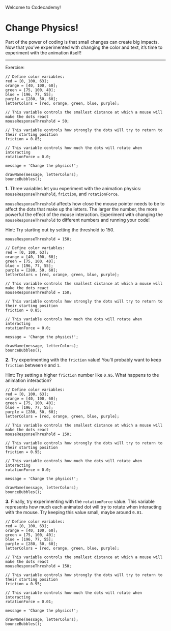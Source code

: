 Welcome to Codecademy!
# Change Physics!

Part of the power of coding is that small changes can create big impacts. Now that you’ve experimented with changing the color and text, it’s time to experiment with the animation itself!

---

Exercise:

```JS
// Define color variables:
red = [0, 100, 63];
orange = [40, 100, 60];
green = [75, 100, 40];
blue = [196, 77, 55];
purple = [280, 50, 60];
letterColors = [red, orange, green, blue, purple];

// This variable controls the smallest distance at which a mouse will make the dots react
mouseResponseThreshold = 50;

// This variable controls how strongly the dots will try to return to their starting position
friction = 0.85;

// This variable controls how much the dots will rotate when interacting
rotationForce = 0.0;

message = 'Change the physics!';

drawName(message, letterColors);
bounceBubbles();
```

**1.** Three variables let you experiment with the animation physics: `mouseResponseThreshold`, `friction`, and `rotationForce`.

`mouseResponseThreshold` affects how close the mouse pointer needs to be to affect the dots that make up the letters. The larger the number, the more powerful the effect of the mouse interaction. Experiment with changing the `mouseResponseThreshold` to different numbers and running your code!

Hint: Try starting out by setting the threshold to 150.
```JS
mouseResponseThreshold = 150;
```

```JS
// Define color variables:
red = [0, 100, 63];
orange = [40, 100, 60];
green = [75, 100, 40];
blue = [196, 77, 55];
purple = [280, 50, 60];
letterColors = [red, orange, green, blue, purple];

// This variable controls the smallest distance at which a mouse will make the dots react
mouseResponseThreshold = 150;

// This variable controls how strongly the dots will try to return to their starting position
friction = 0.85;

// This variable controls how much the dots will rotate when interacting
rotationForce = 0.0;

message = 'Change the physics!';

drawName(message, letterColors);
bounceBubbles();
```

**2.** Try experimenting with the `friction` value! You’ll probably want to keep `friction` between `0` and `1`.

Hint: Try setting a higher `friction` number like `0.95`. What happens to the animation interaction?

```JS
// Define color variables:
red = [0, 100, 63];
orange = [40, 100, 60];
green = [75, 100, 40];
blue = [196, 77, 55];
purple = [280, 50, 60];
letterColors = [red, orange, green, blue, purple];

// This variable controls the smallest distance at which a mouse will make the dots react
mouseResponseThreshold = 150;

// This variable controls how strongly the dots will try to return to their starting position
friction = 0.95;

// This variable controls how much the dots will rotate when interacting
rotationForce = 0.0;

message = 'Change the physics!';

drawName(message, letterColors);
bounceBubbles();
```

**3.** Finally, try experimenting with the `rotationForce` value. This variable represents how much each animated dot will try to rotate when interacting with the mouse. Try keeping this value small, maybe around `0.01`.

```JS
// Define color variables:
red = [0, 100, 63];
orange = [40, 100, 60];
green = [75, 100, 40];
blue = [196, 77, 55];
purple = [280, 50, 60];
letterColors = [red, orange, green, blue, purple];

// This variable controls the smallest distance at which a mouse will make the dots react
mouseResponseThreshold = 150;

// This variable controls how strongly the dots will try to return to their starting position
friction = 0.95;

// This variable controls how much the dots will rotate when interacting
rotationForce = 0.01;

message = 'Change the physics!';

drawName(message, letterColors);
bounceBubbles();
```